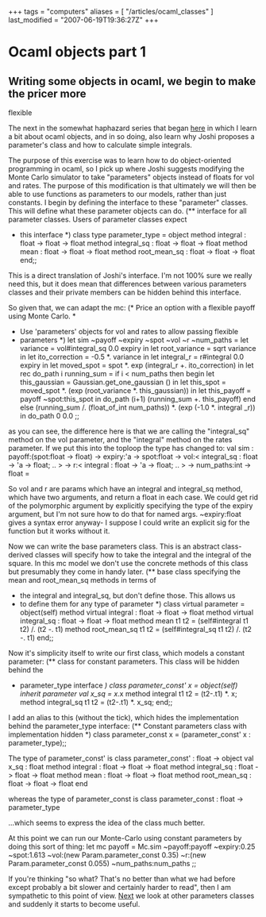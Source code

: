 +++
tags = "computers"
aliases = [ "/articles/ocaml_classes" ]
last_modified = "2007-06-19T19:36:27Z"
+++
# Ocaml objects part 1

## Writing some objects in ocaml, we begin to make the pricer more
flexible

The next in the somewhat haphazard series that began [here][5] in which I
learn a bit about ocaml objects, and in so doing, also learn why Joshi
proposes a parameter's class and how to calculate simple integrals.

The purpose of this exercise was to learn how to do object-oriented
programming in ocaml, so I pick up where Joshi suggests modifying the
Monte Carlo simulator to take "parameters" objects instead of floats
for vol and rates. The purpose of this modification is that ultimately
we will then be able to use functions as parameters to our models,
rather than just constants. I begin by defining the interface to these
"parameter" classes. This will define what these parameter objects can
do.
(** interface for all parameter classes. Users of parameter classes expect
* this interface *)
class type parameter_type =
object
method integral :       float -> float -> float
method integral_sq :    float -> float -> float
method mean :           float -> float -> float
method root_mean_sq :   float -> float -> float
end;;

This is a direct translation of Joshi's interface. I'm not 100% sure we
really need this, but it does mean that differences between various
parameters classes and their private members can be hidden behind this
interface.

So given that, we can adapt the mc:
(* Price an option with a flexible payoff using Monte Carlo.
*
* Use 'parameters' objects for vol and rates to allow passing flexible
* parameters *)
let sim ~payoff ~expiry ~spot ~vol ~r ~num_paths =
let variance = vol#integral_sq 0.0 expiry in
let root_variance = sqrt variance in
let ito_correction = -0.5 *. variance in
let integral_r = r#integral 0.0 expiry in
let moved_spot = spot *. exp (integral_r +. ito_correction) in
let rec do_path i running_sum =
if i < num_paths then begin
let this_gaussian = Gaussian.get_one_gaussian () in
let this_spot = moved_spot *. (exp (root_variance *. this_gaussian))
in
let this_payoff = payoff ~spot:this_spot in
do_path (i+1) (running_sum +. this_payoff)
end
else (running_sum /. (float_of_int num_paths)) *. (exp (-1.0 *. integral
_r))
in
do_path 0 0.0
;;

as you can see, the difference here is that we are calling the
"integral_sq" method on the vol parameter, and the "integral" method on
the rates parameter. If we put this into the toploop the type has
changed to:
val sim :
payoff:(spot:float -> float) ->
expiry:'a ->
spot:float ->
vol:< integral_sq : float -> 'a -> float; .. > ->
r:< integral : float -> 'a -> float; .. > -> num_paths:int -> float = <fun>

So vol and r are params which have an integral and integral_sq method,
which have two arguments, and return a float in each case. We could get
rid of the polymorphic argument by explicitly specifying the type of
the expiry argument, but I'm not sure how to do that for named args.
~expiry:float gives a syntax error anyway- I suppose I could write an
explicit sig for the function but it works without it.

Now we can write the base parameters class. This is an abstract class-
derived classes will specify how to take the integral and the integral
of the square. In this mc model we don't use the concrete methods of
this class but presumably they come in handy later.
(** base class specifying the mean and root_mean_sq methods in terms of
* the integral and integral_sq, but don't define those.  This allows us
* to define them for any type of parameter *)
class virtual parameter =
object(self)
method virtual integral :       float -> float -> float
method virtual integral_sq :    float -> float -> float
method mean t1 t2 = (self#integral t1 t2) /. (t2 -. t1)
method root_mean_sq t1 t2 = (self#integral_sq t1 t2) /. (t2 -. t1)
end;;

Now it's simplicity itself to write our first class, which models a
constant parameter:
(** class for constant parameters.  This class will be hidden behind the
* parameter_type interface *)
class parameter_const' x =
object(self)
inherit parameter
val x_sq = x*.x
method integral t1 t2 = (t2-.t1) *. x;
method integral_sq t1 t2 = (t2-.t1) *. x_sq;
end;;

I add an alias to this (without the tick), which hides the
implementation behind the parameter_type interface:
(** Constant parameters class with implementation hidden *)
class parameter_const x = (parameter_const' x : parameter_type);;

The type of parameter_const' is
class parameter_const' :
float ->
object
val x_sq : float
method integral : float -> float -> float
method integral_sq : float -> float -> float
method mean : float -> float -> float
method root_mean_sq : float -> float -> float
end

whereas the type of parameter_const is
class parameter_const : float -> parameter_type

...which seems to express the idea of the class much better.

At this point we can run our Monte-Carlo using constant parameters by
doing this sort of thing:
let mc payoff =
Mc.sim
~payoff:payoff
~expiry:0.25
~spot:1.613
~vol:(new Param.parameter_const 0.35)
~r:(new Param.parameter_const 0.055)
~num_paths:num_paths
;;

If you're thinking "so what? That's no better than what we had before
except probably a bit slower and certainly harder to read", then I am
sympathetic to this point of view. [Next][6] we look at other parameters
classes and suddenly it starts to become useful.

[1]: http://www.uncarved.com/articles/ocaml_classes
[2]: http://www.uncarved.com/
[3]: http://www.uncarved.com/articles/contact
[4]: http://www.uncarved.com/login/
[5]: http://www.uncarved.com/blog/ocaml_finance.mrk
[6]: http://www.uncarved.com/blog/ocaml_classes_2.mrk
[7]: http://www.uncarved.com/tags/computers
[8]: mailto:sean@uncarved.com
[9]: http://creativecommons.org/licenses/by-sa/4.0/
